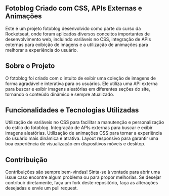 ## **Fotoblog Criado com CSS, APIs Externas e Animações**
Este é um projeto fotoblog desenvolvido como parte do curso da Rocketseat, onde foram aplicados diversos conceitos importantes de desenvolvimento web, incluindo variáveis no CSS, integração de APIs externas para exibição de imagens e a utilização de animações para melhorar a experiência do usuário.

## **Sobre o Projeto**
O fotoblog foi criado com o intuito de exibir uma coleção de imagens de forma agradável e interativa para os usuários. Ele utiliza uma API externa para buscar e exibir imagens aleatórias em diferentes seções do site, tornando o conteúdo dinâmico e sempre atualizado.

## **Funcionalidades e Tecnologias Utilizadas**
Utilização de variáveis no CSS para facilitar a manutenção e personalização do estilo do fotoblog.
Integração de APIs externas para buscar e exibir imagens aleatórias.
Utilização de animações CSS para tornar a experiência do usuário mais dinâmica e atrativa.
Layout responsivo para garantir uma boa experiência de visualização em dispositivos móveis e desktop.

## **Contribuição**
Contribuições são sempre bem-vindas! Sinta-se à vontade para abrir uma issue caso encontre algum problema ou para propor melhorias. Se desejar contribuir diretamente, faça um fork deste repositório, faça as alterações desejadas e envie um pull request.
